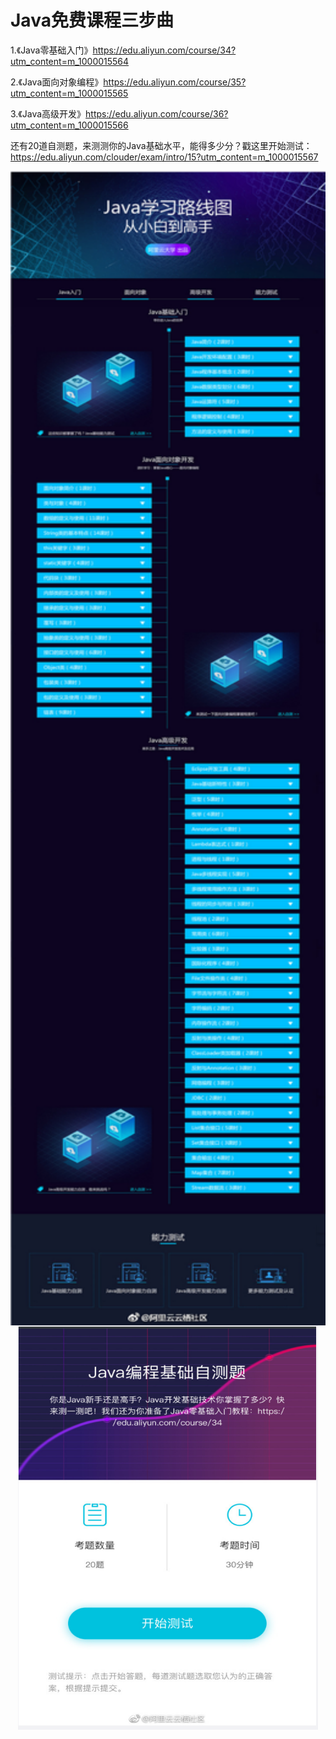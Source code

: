 # Java免费课程三步曲


1.《Java零基础入门》https://edu.aliyun.com/course/34?utm_content=m_1000015564

2.《Java面向对象编程》https://edu.aliyun.com/course/35?utm_content=m_1000015565

3.《Java高级开发》https://edu.aliyun.com/course/36?utm_content=m_1000015566

还有20道自测题，来测测你的Java基础水平，能得多少分？戳这里开始测试：https://edu.aliyun.com/clouder/exam/intro/15?utm_content=m_1000015567

<div style="text-align:center" class="title" align="center">
<img src="/Java course/images/Java免费课程三步曲.1.png" width="580" height="1847" align="center" />
</div>

<div style="text-align:center" align="center">
<img src="/Java course/images/Java免费课程三步曲.2.png" width="480" height="647" align="center" />
</div>
